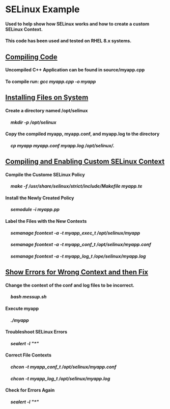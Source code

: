 # SELinux Example
#### Used to help show how SELinux works and how to create a custom SELinux Context.
#### This code has been used and tested on RHEL 8.x systems.

## <ins>Compiling Code</ins>
#### Uncompiled C++ Application can be found in source/myapp.cpp
#### To compile run: <em>gcc myapp.cpp -o myapp</em>

## <ins>Installing Files on System</ins>
#### Create a directory named /opt/selinux
#### &nbsp;&nbsp;&nbsp;&nbsp; <em>mkdir -p /opt/selinux</em>
#### Copy the compiled myapp, myapp.conf, and myapp.log to the directory
#### &nbsp;&nbsp;&nbsp;&nbsp; <em>cp myapp myapp.conf myapp.log /opt/selinux/.</em>

## <ins>Compiling and Enabling Custom SELinux Context</ins>
#### Compile the Custome SELinux Policy
#### &nbsp;&nbsp;&nbsp;&nbsp; <em>make -f /usr/share/selinux/strict/include/Makefile myapp.te</em>
#### Install the Newly Created Policy
#### &nbsp;&nbsp;&nbsp;&nbsp; <em>semodule -i myapp.pp</em>
#### Label the Files with the New Contexts
#### &nbsp;&nbsp;&nbsp;&nbsp; <em>semanage fcontext -a -t myapp_exec_t /opt/selinux/myapp</em>
#### &nbsp;&nbsp;&nbsp;&nbsp; <em>semanage fcontext -a -t myapp_conf_t /opt/selinux/myapp.conf</em>
#### &nbsp;&nbsp;&nbsp;&nbsp; <em>semanage fcontext -a -t myapp_log_t /ope/selinux/myapp.log</em>

## <ins>Show Errors for Wrong Context and then Fix</ins>
#### Change the context of the conf and log files to be incorrect.
#### &nbsp;&nbsp;&nbsp;&nbsp; <em>bash messup.sh</em>
#### Execute myapp
#### &nbsp;&nbsp;&nbsp;&nbsp; <em>./myapp</em>
#### Troubleshoot SELinux Errors
#### &nbsp;&nbsp;&nbsp;&nbsp; <em>sealert -l "*"</em>
#### Correct File Contexts
#### &nbsp;&nbsp;&nbsp;&nbsp; <em>chcon -t myapp_conf_t /opt/selinux/myapp.conf</em>
#### &nbsp;&nbsp;&nbsp;&nbsp; <em>chcon -t myapp_log_t /opt/selinux/myapp.log</em>
#### Check for Errors Again
#### &nbsp;&nbsp;&nbsp;&nbsp; <em>sealert -l "*"</em>
